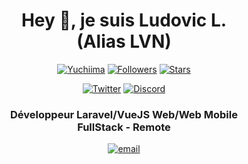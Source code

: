 <h1 align="center">Hey 👋, je suis Ludovic L. <br> (Alias LVN)</h1>
<p align="center"> 
    <a href="https://github.com/llvnr"><img alt="Yuchiima" src="https://komarev.com/ghpvc/?username=llvnr"></a>
    <a href="https://github.com/llvnr?tab=followers"><img alt="Followers" src="https://img.shields.io/github/followers/llvnr?color=4C1&logo=github"></a>
    <a href="https://github.com/llvnr?tab=repositories"><img alt="Stars" src="https://img.shields.io/github/stars/llvnr"></a>
</p> 

<p align="center"> 
    <a href="https://twitter.com/Yuchiima"><img alt="Twitter" src="https://img.shields.io/badge/Twitter-1DA1F2?style=for-the-badge&logo=twitter&logoColor=white"></a>
    <a href=" https://discord.gg/EJgeCQZTQb"><img alt="Discord" src="https://img.shields.io/discord/1116026354639577128"></a>
</p> 

<h3 align="center"> 
Développeur Laravel/VueJS Web/Web Mobile <br> FullStack - Remote
</h3>

<p align="center"> 
    <a href="mailto:yuchiima@gmail.com" target="_blank"><img alt="email" src="https://img.shields.io/badge/Gmail-D14836?style=flat-square&logo=gmail&logoColor=white"></a>
</p> 

